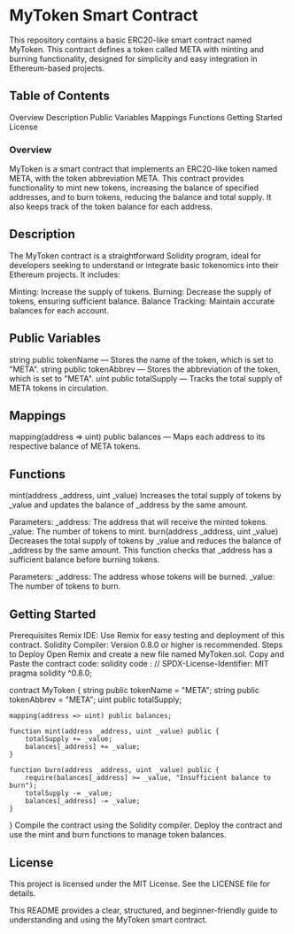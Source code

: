 # MyToken Smart Contract
This repository contains a basic ERC20-like smart contract named MyToken. This contract defines a token called META with minting and burning functionality, designed for simplicity and easy integration in Ethereum-based projects.

## Table of Contents
Overview
Description
Public Variables
Mappings
Functions
Getting Started
License
### Overview
MyToken is a smart contract that implements an ERC20-like token named META, with the token abbreviation META. This contract provides functionality to mint new tokens, increasing the balance of specified addresses, and to burn tokens, reducing the balance and total supply. It also keeps track of the token balance for each address.

## Description
The MyToken contract is a straightforward Solidity program, ideal for developers seeking to understand or integrate basic tokenomics into their Ethereum projects. It includes:

Minting: Increase the supply of tokens.
Burning: Decrease the supply of tokens, ensuring sufficient balance.
Balance Tracking: Maintain accurate balances for each account.
## Public Variables
string public tokenName — Stores the name of the token, which is set to "META".
string public tokenAbbrev — Stores the abbreviation of the token, which is set to "META".
uint public totalSupply — Tracks the total supply of META tokens in circulation.
## Mappings
mapping(address => uint) public balances — Maps each address to its respective balance of META tokens.
## Functions
mint(address _address, uint _value)
Increases the total supply of tokens by _value and updates the balance of _address by the same amount.

Parameters:
_address: The address that will receive the minted tokens.
_value: The number of tokens to mint.
burn(address _address, uint _value)
Decreases the total supply of tokens by _value and reduces the balance of _address by the same amount. This function checks that _address has a sufficient balance before burning tokens.

Parameters:
_address: The address whose tokens will be burned.
_value: The number of tokens to burn.
## Getting Started
Prerequisites
Remix IDE: Use Remix for easy testing and deployment of this contract.
Solidity Compiler: Version 0.8.0 or higher is recommended.
Steps to Deploy
Open Remix and create a new file named MyToken.sol.
Copy and Paste the contract code:
solidity
code :
// SPDX-License-Identifier: MIT
pragma solidity ^0.8.0;

contract MyToken {
    string public tokenName = "META";
    string public tokenAbbrev = "META";
    uint public totalSupply;

    mapping(address => uint) public balances;

    function mint(address _address, uint _value) public {
        totalSupply += _value;
        balances[_address] += _value;
    }

    function burn(address _address, uint _value) public {
        require(balances[_address] >= _value, "Insufficient balance to burn");
        totalSupply -= _value;
        balances[_address] -= _value;
    }
}
Compile the contract using the Solidity compiler.
Deploy the contract and use the mint and burn functions to manage token balances.
## License
This project is licensed under the MIT License. See the LICENSE file for details.

This README provides a clear, structured, and beginner-friendly guide to understanding and using the MyToken smart contract.
